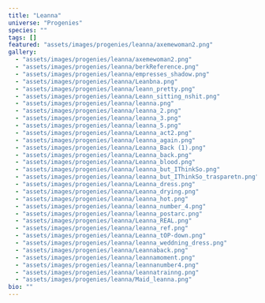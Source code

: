 ```yaml
---
title: "Leanna"
universe: "Progenies"
species: ""
tags: []
featured: "assets/images/progenies/leanna/axemewoman2.png"
gallery:
  - "assets/images/progenies/leanna/axemewoman2.png"
  - "assets/images/progenies/leanna/berkReference.png"
  - "assets/images/progenies/leanna/empresses_shadow.png"
  - "assets/images/progenies/leanna/Leanbna.png"
  - "assets/images/progenies/leanna/leann_pretty.png"
  - "assets/images/progenies/leanna/Leann_sitting_nshit.png"
  - "assets/images/progenies/leanna/leanna.png"
  - "assets/images/progenies/leanna/leanna_2.png"
  - "assets/images/progenies/leanna/leanna_3.png"
  - "assets/images/progenies/leanna/leanna_5.png"
  - "assets/images/progenies/leanna/Leanna_act2.png"
  - "assets/images/progenies/leanna/leanna_again.png"
  - "assets/images/progenies/leanna/Leanna_Back (1).png"
  - "assets/images/progenies/leanna/Leanna_back.png"
  - "assets/images/progenies/leanna/Leanna_blood.png"
  - "assets/images/progenies/leanna/leanna_but_IThinkSo.png"
  - "assets/images/progenies/leanna/leanna_but_IThinkSo_trasparetn.png"
  - "assets/images/progenies/leanna/Leanna_dress.png"
  - "assets/images/progenies/leanna/Leanna_drying.png"
  - "assets/images/progenies/leanna/leanna_hot.png"
  - "assets/images/progenies/leanna/leanna_number_4.png"
  - "assets/images/progenies/leanna/leanna_postarc.png"
  - "assets/images/progenies/leanna/Leanna_REAL.png"
  - "assets/images/progenies/leanna/leanna_ref.png"
  - "assets/images/progenies/leanna/Leanna_tOP-down.png"
  - "assets/images/progenies/leanna/leanna_weddning_dress.png"
  - "assets/images/progenies/leanna/Leannaback.png"
  - "assets/images/progenies/leanna/leannamoment.png"
  - "assets/images/progenies/leanna/leannanumber4.png"
  - "assets/images/progenies/leanna/leannatrainng.png"
  - "assets/images/progenies/leanna/Maid_leanna.png"
bio: ""
---
```

